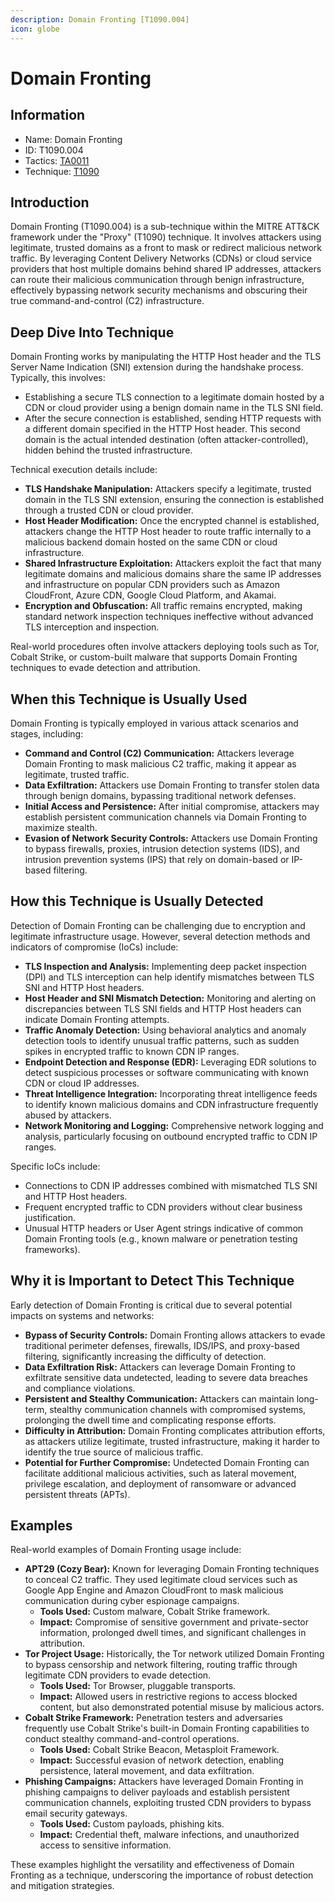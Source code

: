 ```yaml
---
description: Domain Fronting [T1090.004]
icon: globe
---
```


# Domain Fronting

## Information

* Name: Domain Fronting
* ID: T1090.004
* Tactics: [TA0011](../)
* Technique: [T1090](./)

## Introduction

Domain Fronting (T1090.004) is a sub-technique within the MITRE ATT\&CK framework under the "Proxy" (T1090) technique. It involves attackers using legitimate, trusted domains as a front to mask or redirect malicious network traffic. By leveraging Content Delivery Networks (CDNs) or cloud service providers that host multiple domains behind shared IP addresses, attackers can route their malicious communication through benign infrastructure, effectively bypassing network security mechanisms and obscuring their true command-and-control (C2) infrastructure.

## Deep Dive Into Technique

Domain Fronting works by manipulating the HTTP Host header and the TLS Server Name Indication (SNI) extension during the handshake process. Typically, this involves:

* Establishing a secure TLS connection to a legitimate domain hosted by a CDN or cloud provider using a benign domain name in the TLS SNI field.
* After the secure connection is established, sending HTTP requests with a different domain specified in the HTTP Host header. This second domain is the actual intended destination (often attacker-controlled), hidden behind the trusted infrastructure.

Technical execution details include:

* **TLS Handshake Manipulation:** Attackers specify a legitimate, trusted domain in the TLS SNI extension, ensuring the connection is established through a trusted CDN or cloud provider.
* **Host Header Modification:** Once the encrypted channel is established, attackers change the HTTP Host header to route traffic internally to a malicious backend domain hosted on the same CDN or cloud infrastructure.
* **Shared Infrastructure Exploitation:** Attackers exploit the fact that many legitimate domains and malicious domains share the same IP addresses and infrastructure on popular CDN providers such as Amazon CloudFront, Azure CDN, Google Cloud Platform, and Akamai.
* **Encryption and Obfuscation:** All traffic remains encrypted, making standard network inspection techniques ineffective without advanced TLS interception and inspection.

Real-world procedures often involve attackers deploying tools such as Tor, Cobalt Strike, or custom-built malware that supports Domain Fronting techniques to evade detection and attribution.

## When this Technique is Usually Used

Domain Fronting is typically employed in various attack scenarios and stages, including:

* **Command and Control (C2) Communication:** Attackers leverage Domain Fronting to mask malicious C2 traffic, making it appear as legitimate, trusted traffic.
* **Data Exfiltration:** Attackers use Domain Fronting to transfer stolen data through benign domains, bypassing traditional network defenses.
* **Initial Access and Persistence:** After initial compromise, attackers may establish persistent communication channels via Domain Fronting to maximize stealth.
* **Evasion of Network Security Controls:** Attackers use Domain Fronting to bypass firewalls, proxies, intrusion detection systems (IDS), and intrusion prevention systems (IPS) that rely on domain-based or IP-based filtering.

## How this Technique is Usually Detected

Detection of Domain Fronting can be challenging due to encryption and legitimate infrastructure usage. However, several detection methods and indicators of compromise (IoCs) include:

* **TLS Inspection and Analysis:** Implementing deep packet inspection (DPI) and TLS interception can help identify mismatches between TLS SNI and HTTP Host headers.
* **Host Header and SNI Mismatch Detection:** Monitoring and alerting on discrepancies between TLS SNI fields and HTTP Host headers can indicate Domain Fronting attempts.
* **Traffic Anomaly Detection:** Using behavioral analytics and anomaly detection tools to identify unusual traffic patterns, such as sudden spikes in encrypted traffic to known CDN IP ranges.
* **Endpoint Detection and Response (EDR):** Leveraging EDR solutions to detect suspicious processes or software communicating with known CDN or cloud IP addresses.
* **Threat Intelligence Integration:** Incorporating threat intelligence feeds to identify known malicious domains and CDN infrastructure frequently abused by attackers.
* **Network Monitoring and Logging:** Comprehensive network logging and analysis, particularly focusing on outbound encrypted traffic to CDN IP ranges.

Specific IoCs include:

* Connections to CDN IP addresses combined with mismatched TLS SNI and HTTP Host headers.
* Frequent encrypted traffic to CDN providers without clear business justification.
* Unusual HTTP headers or User Agent strings indicative of common Domain Fronting tools (e.g., known malware or penetration testing frameworks).

## Why it is Important to Detect This Technique

Early detection of Domain Fronting is critical due to several potential impacts on systems and networks:

* **Bypass of Security Controls:** Domain Fronting allows attackers to evade traditional perimeter defenses, firewalls, IDS/IPS, and proxy-based filtering, significantly increasing the difficulty of detection.
* **Data Exfiltration Risk:** Attackers can leverage Domain Fronting to exfiltrate sensitive data undetected, leading to severe data breaches and compliance violations.
* **Persistent and Stealthy Communication:** Attackers can maintain long-term, stealthy communication channels with compromised systems, prolonging the dwell time and complicating response efforts.
* **Difficulty in Attribution:** Domain Fronting complicates attribution efforts, as attackers utilize legitimate, trusted infrastructure, making it harder to identify the true source of malicious traffic.
* **Potential for Further Compromise:** Undetected Domain Fronting can facilitate additional malicious activities, such as lateral movement, privilege escalation, and deployment of ransomware or advanced persistent threats (APTs).

## Examples

Real-world examples of Domain Fronting usage include:

* **APT29 (Cozy Bear):** Known for leveraging Domain Fronting techniques to conceal C2 traffic. They used legitimate cloud services such as Google App Engine and Amazon CloudFront to mask malicious communication during cyber espionage campaigns.
  * **Tools Used:** Custom malware, Cobalt Strike framework.
  * **Impact:** Compromise of sensitive government and private-sector information, prolonged dwell times, and significant challenges in attribution.
* **Tor Project Usage:** Historically, the Tor network utilized Domain Fronting to bypass censorship and network filtering, routing traffic through legitimate CDN providers to evade detection.
  * **Tools Used:** Tor Browser, pluggable transports.
  * **Impact:** Allowed users in restrictive regions to access blocked content, but also demonstrated potential misuse by malicious actors.
* **Cobalt Strike Framework:** Penetration testers and adversaries frequently use Cobalt Strike's built-in Domain Fronting capabilities to conduct stealthy command-and-control operations.
  * **Tools Used:** Cobalt Strike Beacon, Metasploit Framework.
  * **Impact:** Successful evasion of network detection, enabling persistence, lateral movement, and data exfiltration.
* **Phishing Campaigns:** Attackers have leveraged Domain Fronting in phishing campaigns to deliver payloads and establish persistent communication channels, exploiting trusted CDN providers to bypass email security gateways.
  * **Tools Used:** Custom payloads, phishing kits.
  * **Impact:** Credential theft, malware infections, and unauthorized access to sensitive information.

These examples highlight the versatility and effectiveness of Domain Fronting as a technique, underscoring the importance of robust detection and mitigation strategies.
